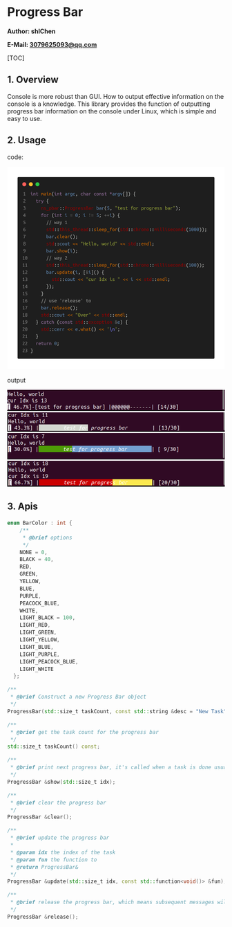 # Progress Bar

**Author: shlChen**

**E-Mail: 3079625093@qq.com**

[TOC]

## 1. Overview

Console is more robust than GUI. How to output effective information on the console is a knowledge. This library provides the function of outputting progress bar information on the console under Linux, which is simple and easy to use.

## 2. Usage

code:

<img src="./output/code.png">

output

<img src="./output/charset.png">

<img src="./output/default.png">

<img src="./output/green_light_blue.png">

<img src="./output/red_light_yellow.png">

## 3. Apis

```cpp
enum BarColor : int {
    /**
     * @brief options
     */
    NONE = 0,
    BLACK = 40,
    RED,
    GREEN,
    YELLOW,
    BLUE,
    PURPLE,
    PEACOCK_BLUE,
    WHITE,
    LIGHT_BLACK = 100,
    LIGHT_RED,
    LIGHT_GREEN,
    LIGHT_YELLOW,
    LIGHT_BLUE,
    LIGHT_PURPLE,
    LIGHT_PEACOCK_BLUE,
    LIGHT_WHITE
  };
```

```cpp
/**
 * @brief Construct a new Progress Bar object
 */
ProgressBar(std::size_t taskCount, const std::string &desc = "New Task", BarColor fillColor = BarColor::WHITE, BarColor emptyColor = BarColor::NONE, std::ostream &os = std::clog);
```

```cpp
/**
 * @brief get the task count for the progress bar
 */
std::size_t taskCount() const;
```

```cpp
/**
 * @brief print next progress bar, it's called when a task is done usually
 */
ProgressBar &show(std::size_t idx);
```

```cpp
/**
 * @brief clear the progress bar
 */
ProgressBar &clear();
```

```cpp
/**
 * @brief update the progress bar
 *
 * @param idx the index of the task
 * @param fun the function to
 * @return ProgressBar&
 */
ProgressBar &update(std::size_t idx, const std::function<void()> &fun);
```

```cpp
/**
 * @brief release the progress bar, which means subsequent messages will be printed below the progress bar
 */
ProgressBar &release();
```

